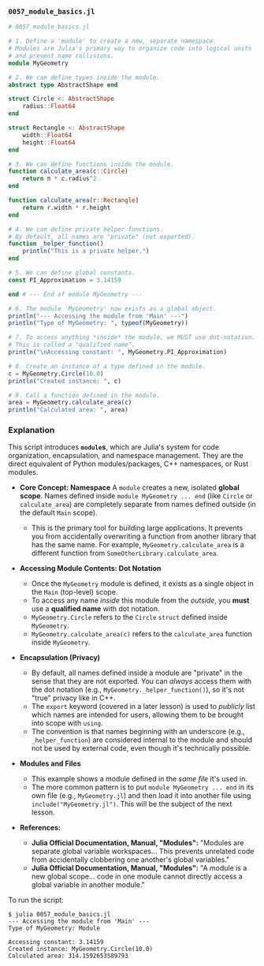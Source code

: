 ### `0057_module_basics.jl`

```julia
# 0057_module_basics.jl

# 1. Define a 'module' to create a new, separate namespace.
# Modules are Julia's primary way to organize code into logical units
# and prevent name collisions.
module MyGeometry

# 2. We can define types inside the module.
abstract type AbstractShape end

struct Circle <: AbstractShape
    radius::Float64
end

struct Rectangle <: AbstractShape
    width::Float64
    height::Float64
end

# 3. We can define functions inside the module.
function calculate_area(c::Circle)
    return π * c.radius^2
end

function calculate_area(r::Rectangle)
    return r.width * r.height
end

# 4. We can define private helper functions.
# By default, all names are "private" (not exported).
function _helper_function()
    println("This is a private helper.")
end

# 5. We can define global constants.
const PI_Approximation = 3.14159

end # --- End of module MyGeometry ---

# 6. The module 'MyGeometry' now exists as a global object.
println("--- Accessing the module from 'Main' ---")
println("Type of MyGeometry: ", typeof(MyGeometry))

# 7. To access anything *inside* the module, we MUST use dot-notation.
# This is called a "qualified name".
println("\nAccessing constant: ", MyGeometry.PI_Approximation)

# 8. Create an instance of a type defined in the module.
c = MyGeometry.Circle(10.0)
println("Created instance: ", c)

# 9. Call a function defined in the module.
area = MyGeometry.calculate_area(c)
println("Calculated area: ", area)
```

### Explanation

This script introduces **`module`s**, which are Julia's system for code organization, encapsulation, and namespace management. They are the direct equivalent of Python modules/packages, C++ namespaces, or Rust modules.

  * **Core Concept: Namespace**
    A `module` creates a new, isolated **global scope**. Names defined inside `module MyGeometry ... end` (like `Circle` or `calculate_area`) are completely separate from names defined outside (in the default `Main` scope).

      * This is the primary tool for building large applications. It prevents you from accidentally overwriting a function from another library that has the same name. For example, `MyGeometry.calculate_area` is a different function from `SomeOtherLibrary.calculate_area`.

  * **Accessing Module Contents: Dot Notation**

      * Once the `MyGeometry` module is defined, it exists as a single object in the `Main` (top-level) scope.
      * To access any name *inside* this module from the *outside*, you **must** use a **qualified name** with dot notation.
      * `MyGeometry.Circle` refers to the `Circle` `struct` defined inside `MyGeometry`.
      * `MyGeometry.calculate_area(c)` refers to the `calculate_area` function inside `MyGeometry`.

  * **Encapsulation (Privacy)**

      * By default, all names defined inside a module are "private" in the sense that they are not exported. You can *always* access them with the dot notation (e.g., `MyGeometry._helper_function()`), so it's not "true" privacy like in C++.
      * The `export` keyword (covered in a later lesson) is used to *publicly* list which names are intended for users, allowing them to be brought into scope with `using`.
      * The convention is that names beginning with an underscore (e.g., `_helper_function`) are considered internal to the module and should not be used by external code, even though it's technically possible.

  * **Modules and Files**

      * This example shows a module defined in the *same file* it's used in.
      * The more common pattern is to put `module MyGeometry ... end` in its own file (e.g., `MyGeometry.jl`) and then load it into another file using `include("MyGeometry.jl")`. This will be the subject of the next lesson.

  * **References:**

      * **Julia Official Documentation, Manual, "Modules":** "Modules are separate global variable workspaces... This prevents unrelated code from accidentally clobbering one another's global variables."
      * **Julia Official Documentation, Manual, "Modules":** "A module is a new global scope... code in one module cannot directly access a global variable in another module."

To run the script:

```shell
$ julia 0057_module_basics.jl
--- Accessing the module from 'Main' ---
Type of MyGeometry: Module

Accessing constant: 3.14159
Created instance: MyGeometry.Circle(10.0)
Calculated area: 314.1592653589793
```